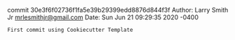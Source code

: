 commit 30e3f6f02736f1fa5e39b29399edd8876d844f3f
Author: Larry Smith Jr <mrlesmithjr@gmail.com>
Date:   Sun Jun 21 09:29:35 2020 -0400

    First commit using Cookiecutter Template
